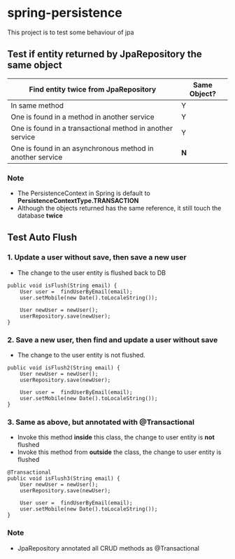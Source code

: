 # spring-persistence
This project is to test some behaviour of jpa 

## Test if entity returned by JpaRepository the same object

| Find entity twice from JpaRepository | Same Object? |
| ------------------------  | ---------------------|
| In same method | Y |
| One is found in a method in another service | Y |
| One is found in a transactional method in another service | Y |
| One is found in an asynchronous method in another service | **N** |

### Note
- The PersistenceContext in Spring is default to **PersistenceContextType.TRANSACTION** 
- Although the objects returned has the same reference, it still touch the database **twice**

## Test Auto Flush
### 1. Update a user without save, then save a new user
- The change to the user entity is flushed back to DB
```  
public void isFlush(String email) {
    User user =  findUserByEmail(email);
    user.setMobile(new Date().toLocaleString());

    User newUser = newUser();
    userRepository.save(newUser);
}
``` 
### 2. Save a new user, then find and update a user without save
- The change to the user entity is not flushed.
```
public void isFlush2(String email) {
    User newUser = newUser();
    userRepository.save(newUser);

    User user =  findUserByEmail(email);
    user.setMobile(new Date().toLocaleString());
}
```

### 3. Same as above, but annotated with @Transactional
- Invoke this method **inside** this class, the change to user entity is **not** flushed
- Invoke this method from **outside** the class, the change to user entity is flushed
```
@Transactional
public void isFlush3(String email) {
    User newUser = newUser();
    userRepository.save(newUser);

    User user =  findUserByEmail(email);
    user.setMobile(new Date().toLocaleString());
}
```
### Note
- JpaRepository annotated all CRUD methods as @Transactional
